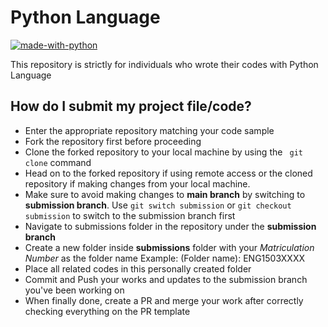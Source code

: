 # Python Language
[![made-with-python](https://img.shields.io/badge/Made%20with-Python-1f425f.svg)](https://www.python.org/)

This repository is strictly for individuals who wrote their codes with Python Language

## How do I submit my project file/code?

- Enter the appropriate repository matching your code sample
- Fork the repository first before proceeding
- Clone the forked repository to your local machine by using the `` git clone`` command
- Head on to the forked repository if using remote access or the cloned repository if making changes from your local machine.
- Make sure to avoid making changes to **main branch** by switching to  **submission branch**. Use ``git switch submission`` or ``git checkout submission`` to switch to the submission branch first
- Navigate to submissions folder in the repository under the **submission branch**
- Create a new folder inside **submissions** folder with your *Matriculation Number* as the folder name Example: (Folder name): ENG1503XXXX 
- Place all related codes in this personally created folder
- Commit and Push your works and updates to the submission branch you've been working on
- When finally done, create a PR and merge your work after correctly checking everything on the PR template
